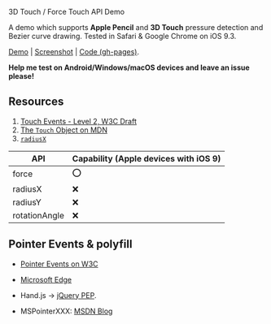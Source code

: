 3D Touch / Force Touch API Demo

A demo which supports __Apple Pencil__ and __3D Touch__ pressure detection and Bezier curve drawing.
Tested in Safari & Google Chrome on iOS 9.3.

[Demo](http://quietshu.github.io/apple-pencil-safari-api-test) | [Screenshot](https://raw.githubusercontent.com/quietshu/apple-pencil-safari-api-test/master/demo.png) | [Code (gh-pages)](https://github.com/quietshu/apple-pencil-safari-api-test/blob/gh-pages/index.html).

__Help me test on Android/Windows/macOS devices and leave an issue please!__

## Resources

1. [Touch Events - Level 2, W3C Draft](https://w3c.github.io/touch-events/#widl-Touch-force)
2. [The `Touch` Object on MDN](https://developer.mozilla.org/en-US/docs/Web/API/Touch)
3. [`radiusX`](https://developer.mozilla.org/en-US/docs/Web/API/Touch/radiusX)

|API |Capability (Apple devices with iOS 9)|
|---|---|
|force|:o:|
|radiusX|:x:|
|radiusY|:x:|
|rotationAngle|:x:|

## Pointer Events & polyfill

- [Pointer Events on W3C](https://www.w3.org/TR/pointerevents/#h2_intro)
- [Microsoft Edge](https://msdn.microsoft.com/en-us/library/dn433244%28v=vs.85%29.aspx?f=255&MSPPError=-2147217396)

- Hand.js -> [jQuery PEP](https://github.com/jquery/PEP).
- MSPointerXXX: [MSDN Blog](https://blogs.msdn.microsoft.com/eternalcoding/2013/02/20/hand-js-a-polyfill-for-supporting-pointer-events-on-every-browser/)
